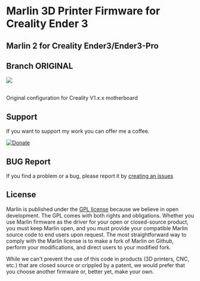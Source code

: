 # Marlin 3D Printer Firmware for Creality Ender 3

## Marlin 2  for Creality Ender3/Ender3-Pro

## Branch ORIGINAL
![](https://img.shields.io/badge/build-passing-success)<br/><br/>

Original configuration for Creality V1.x.x motherboard

## Support

If you want to support my work you can offer me a coffee.

[![Donate](https://img.shields.io/badge/Donate-PayPal-green.svg)](https://www.paypal.com/cgi-bin/webscr?cmd=_donations&business=WCSZEVGZTKFXS&currency_code=EUR&source=url)

## BUG Report

If you find a problem or a bug, please report it by [creating an issues](https://github.com/dazeroit/ender-3/issues)

## License

Marlin is published under the [GPL license](/LICENSE) because we believe in open development. The GPL comes with both rights and obligations. Whether you use Marlin firmware as the driver for your open or closed-source product, you must keep Marlin open, and you must provide your compatible Marlin source code to end users upon request. The most straightforward way to comply with the Marlin license is to make a fork of Marlin on Github, perform your modifications, and direct users to your modified fork.

While we can't prevent the use of this code in products (3D printers, CNC, etc.) that are closed source or crippled by a patent, we would prefer that you choose another firmware or, better yet, make your own.
